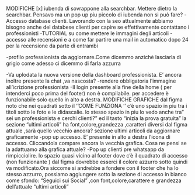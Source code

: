 MODIFICHE
[x] iubenda di sovrappone alla searchbar. Mettere dietro la searchbar. Pensavo ma un pop up
piu piccolo di iubenda non si può fare?
-Accesso database clienti. Lavorando con la seo attualmente abbiamo bisogno anche del
databese clienti per capire se effettivamente contattano i professionisti
-TUTORIAL su come mettere le immagini degli articoli
-accesso alle recensioni e a come far partire una mail in automatico dopo 24 per la
recensione da parte di entrambi


-profilo professionista da aggiornare.Come dicemmo anzichè lasciarla di grigio come adesso
ci dicemmo di farla azzurra



-Va uplodata la nuova versione della dashboard professionista. E’ ancora inoltre presente la
chat ,va nascosta?
-rendere obbligatoria l’immagine all’icrizione professionista
-Il login presente alla fine della home ( per intenderci poco prima del footer) non è
compilabile. per accedere è funzionabile solo quello in alto a destra.
MODIFICHE GRAFICHE
dal figma noto che nei quadrati sotto il ‘’COME FUNZIONA ‘’ c’è uno spazio in piu tra i titoli
sotto le foto e le didascalie.
lo stesso spazio in piu lo vedo anche tra” sei un professionista e cerchi clienti?”
ed il tasto “inizia la prova gratuita”
la sezione “ultimi articoli” ha font,colore,grandezza ,caratteri diversi dal figma attuale ,sarà
quello vecchio ancora?
sezione ultimi articoli da aggiornare graficamente
-pop up accesso. E’ presente in alto a destra l’icona di accesso. Cliccandola compare
ancora la vecchia grafica. Cosa ne pensi se la adattuamo alla grafica attuale?
-Pop up clienti pre whatsapp da rimpicciolire.
lo spazio quasi vicino al footer dove c’è il quadrato di accesso (non funzionante ) dal figma
dovrebbe esserci il colore azzurro sotto quindi va modificato.Ora siccome si andrebbe a
fondere con il footer che ha lo stesso azzurro, possiamo aggiungere sotto la sezione di
accesso in bianco come sfondo:
“Seguici sui Social” ,con font,colore,carattere e grandezza dell’attuale “ultimi articoli”